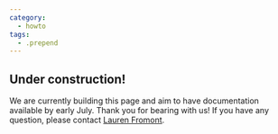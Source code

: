 ```yaml
---
category:
  - howto
tags:
  - .prepend
---
```


## Under construction!

We are currently building this page and aim to have documentation available by early July. Thank you for bearing with us! 
If you have any question, please contact [Lauren Fromont](lauren.fromont@crg.eu).
